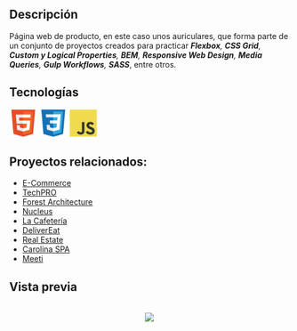 ## Descripción  
Página web de producto, en este caso unos auriculares, que forma parte de un conjunto de proyectos creados para practicar ***Flexbox**, **CSS Grid**, **Custom y Logical Properties**, **BEM**, **Responsive Web Design**, **Media Queries**, **Gulp Workflows**, **SASS***, entre otros.

## Tecnologías
<span>
<img src="https://github.com/devicons/devicon/blob/master/icons/html5/html5-original.svg" alt="html5" width="50" height="50"/>
<img src="https://github.com/devicons/devicon/blob/master/icons/css3/css3-original.svg" alt="css3" width="50" height="50"/>
<img src="https://github.com/devicons/devicon/blob/master/icons/javascript/javascript-original.svg" alt="css3" width="50" height="50"/>
</span>

## Proyectos relacionados:
  * [E-Commerce](https://github.com/juanjopareja/ecommerce-web)
  * [TechPRO](https://github.com/juanjopareja/techpro-web)
  * [Forest Architecture](https://github.com/juanjopareja/forest-architecture-web)
  * [Nucleus](https://github.com/juanjopareja/nucleus-web)
  * [La Cafetería](https://github.com/juanjopareja/la-cafeteria-web)
  * [DeliverEat](https://github.com/juanjopareja/delivereat-web)
  * [Real Estate](https://github.com/juanjopareja/real-estate-web)
  * [Carolina SPA](https://github.com/juanjopareja/carolina-spa-web)
  * [Meeti](https://github.com/juanjopareja/meeti-web)

## Vista previa
<p align="center"><br>
<img src="https://user-images.githubusercontent.com/125128610/224993978-09b4afec-ef36-49bf-a33e-b8d03b792243.png">
</p>
